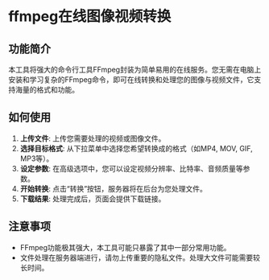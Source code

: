 # ffmpeg在线图像视频转换

## 功能简介

本工具将强大的命令行工具FFmpeg封装为简单易用的在线服务。您无需在电脑上安装和学习复杂的FFmpeg命令，即可在线转换和处理您的图像与视频文件，它支持海量的格式和功能。

## 如何使用

1.  **上传文件**: 上传您需要处理的视频或图像文件。
2.  **选择目标格式**: 从下拉菜单中选择您希望转换成的格式（如MP4, MOV, GIF, MP3等）。
3.  **设定参数**: 在高级选项中，您可以设定视频分辨率、比特率、音频质量等参数。
4.  **开始转换**: 点击“转换”按钮，服务器将在后台为您处理文件。
5.  **下载结果**: 处理完成后，页面会提供下载链接。

## 注意事项

- FFmpeg功能极其强大，本工具可能只暴露了其中一部分常用功能。
- 文件处理在服务器端进行，请勿上传重要的隐私文件。处理大文件可能需要较长时间。